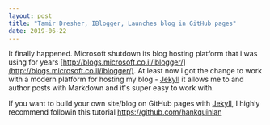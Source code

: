 ```yaml
---
layout: post
title: "Tamir Dresher, IBlogger, Launches blog in GitHub pages"
date: 2019-06-22
---
```


It finally happened. Microsoft shutdown its blog hosting platform that i was using for years [http://blogs.microsoft.co.il/iblogger/](http://blogs.microsoft.co.il/iblogger/).
At least now i got the change to work with a modern platform for hosting my blog - [Jekyll](http://jekyllrb.com) it allows me to and author posts with Markdown and it's super easy to work with.

If you want to build your own site/blog on GitHub pages with [Jekyll](http://jekyllrb.com), I highly recommend followin this tutorial https://github.com/hankquinlan
